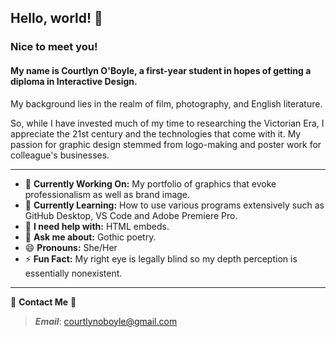 ## Hello, world! 👋
### Nice to meet you!
<!--
**coboyle444/coboyle444** is a ✨ _special_ ✨ repository because its `README.md` (this file) appears on your GitHub profile.-->
#### My name is **Courtlyn O'Boyle**, a first-year student in hopes of getting a diploma in Interactive Design. 

My background lies in the realm of film, photography, and English literature. 

So, while I have invested much of my time to researching the Victorian Era, I appreciate the 21st century and the technologies that come with it. My passion for graphic design stemmed from logo-making and poster work for colleague's businesses.

---
- 🔭 **Currently Working On:** My portfolio of graphics that evoke professionalism as well as brand image.
- 🌱 **Currently Learning:** How to use various programs extensively such as GitHub Desktop, VS Code and Adobe Premiere Pro.
- 🤔 **I need help with:** HTML embeds.
- 💬 **Ask me about:** Gothic poetry.
- 😄 **Pronouns:** She/Her
- ⚡ **Fun Fact:** My right eye is legally blind so my depth perception is essentially nonexistent.
---
📩 **Contact Me** 📩

>*__Email__*: 
[courtlynoboyle@gmail.com](https://mail.google.com/mail/u/0/#compose) 

